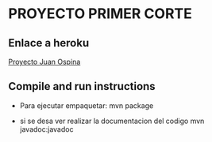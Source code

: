 # PROYECTO PRIMER CORTE 

## Enlace a heroku

[Proyecto Juan Ospina](https://peaceful-atoll-45117.herokuapp.com/)

## Compile and run instructions



* Para ejecutar empaquetar:
mvn package

* si se desa ver realizar la documentacion del codigo
mvn javadoc:javadoc


